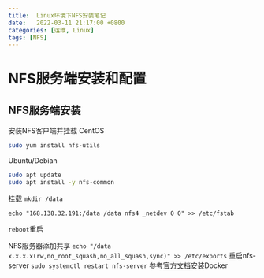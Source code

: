 ```yaml
---
title:  Linux环境下NFS安装笔记
date:   2022-03-11 21:17:00 +0800
categories: [运维, Linux]
tags: [NFS]
---
```


# NFS服务端安装和配置

## NFS服务端安装


安装NFS客户端并挂载
CentOS
```sh
sudo yum install nfs-utils
```
Ubuntu/Debian
```sh
sudo apt update
sudo apt install -y nfs-common
```

挂载
```mkdir /data```

```echo "168.138.32.191:/data /data nfs4 _netdev 0 0" >> /etc/fstab```

```reboot```重启

NFS服务器添加共享
```echo "/data x.x.x.x(rw,no_root_squash,no_all_squash,sync)" >> /etc/exports```
重启nfs-server
```sudo systemctl restart nfs-server```
参考[官方文档](https://docs.docker.com/engine/install/debian/)安装Docker


